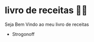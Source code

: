 # livro de receitas :woman_cook: 

Seja Bem Vindo ao meu livro de receitas 

* Strogonoff











